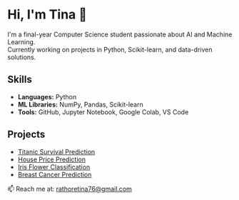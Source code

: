 # Hi, I'm Tina 👋
I'm a final-year Computer Science student passionate about AI and Machine Learning.  
Currently working on projects in Python, Scikit-learn, and data-driven solutions.

## Skills
- **Languages:** Python
- **ML Libraries:** NumPy, Pandas, Scikit-learn
- **Tools:** GitHub, Jupyter Notebook, Google Colab, VS Code

## Projects
- [Titanic Survival Prediction](https://github.com/Tinar04/titanic_prediction)
- [House Price Prediction](https://github.com/Tinar04/house_price_prediction)
- [Iris Flower Classification](link-to-repo)
- [Breast Cancer Prediction](link-to-repo)

📫 Reach me at: rathoretina76@gmail.com
